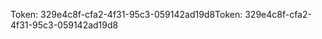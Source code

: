 <span data-ttu-id="f7eda-101">Token: 329e4c8f-cfa2-4f31-95c3-059142ad19d8</span><span class="sxs-lookup"><span data-stu-id="f7eda-101">Token: 329e4c8f-cfa2-4f31-95c3-059142ad19d8</span></span>